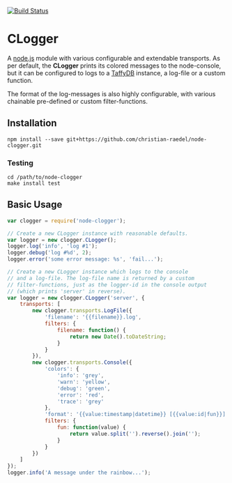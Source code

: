 [![Build Status](https://travis-ci.org/christian-raedel/node-clogger.svg?branch=master)](https://travis-ci.org/christian-raedel/node-clogger)

# CLogger #

A [node.js](http://nodejs.org) module with various configurable and
extendable transports. As per default, the **CLogger** prints its
colored messages to the node-console, but it can be configured to
logs to a [TaffyDB](http://www.taffydb.com) instance, a log-file
or a custom function.

The format of the log-messages is also highly configurable, with
various chainable pre-defined or custom filter-functions.

## Installation ##

```
npm install --save git+https://github.com/christian-raedel/node-clogger.git
```

### Testing ###

```
cd /path/to/node-clogger
make install test
```

## Basic Usage ##

``` Javascript
var clogger = require('node-clogger');

// Create a new CLogger instance with reasonable defaults.
var logger = new clogger.CLogger();
logger.log('info', 'log #1');
logger.debug('log #%d', 2);
logger.error('some error message: %s', 'fail...');

// Create a new CLogger instance which logs to the console
// and a log-file. The log-file name is returned by a custom
// filter-functions, just as the logger-id in the console output
// (which prints 'server' in reverse).
var logger = new clogger.CLogger('server', {
    transports: [
        new clogger.transports.LogFile({
            'filename': '{{filename}}.log',
            filters: {
                filename: function() {
                    return new Date().toDateString;
                }
            }
        }),
        new clogger.transports.Console({
            'colors': {
                'info': 'grey',
                'warn': 'yellow',
                'debug': 'green',
                'error': 'red',
                'trace': 'grey'
            },
            'format': '{{value:timestamp|datetime}} [{{value:id|fun}}] [{{value:level|uppercase|colorize}}] - {{value:message|colorize:rainbow}}',
            filters: {
                fun: function(value) {
                    return value.split('').reverse().join('');
                }
            }
        })
    ]
});
logger.info('A message under the rainbow...');
```
